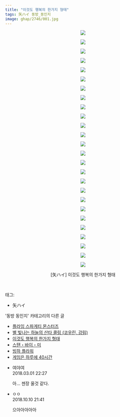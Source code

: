 ```yaml
---
title: "이것도 행복의 한가지 형태"
tags: 矢ハイ 동방_동인지
image: ghap/2746/001.jpg
---
```

<div class="article">
<p style="text-align: center; clear: none; float: none;"><img src="{{ site.nasurl }}/ghap/2746/001.jpg"/></p>
<p style="text-align: center; clear: none; float: none;"><img src="{{ site.nasurl }}/ghap/2746/002.jpg"/></p>
<p style="text-align: center; clear: none; float: none;"><img src="{{ site.nasurl }}/ghap/2746/003.jpg"/></p>
<p style="text-align: center; clear: none; float: none;"><img src="{{ site.nasurl }}/ghap/2746/004.jpg"/></p>
<p style="text-align: center; clear: none; float: none;"><img src="{{ site.nasurl }}/ghap/2746/005.jpg"/></p>
<p style="text-align: center; clear: none; float: none;"><img src="{{ site.nasurl }}/ghap/2746/006.jpg"/></p>
<p style="text-align: center; clear: none; float: none;"><img src="{{ site.nasurl }}/ghap/2746/007.jpg"/></p>
<p style="text-align: center; clear: none; float: none;"><img src="{{ site.nasurl }}/ghap/2746/008.jpg"/></p>
<p style="text-align: center; clear: none; float: none;"><img src="{{ site.nasurl }}/ghap/2746/009.jpg"/></p>
<p style="text-align: center; clear: none; float: none;"><img src="{{ site.nasurl }}/ghap/2746/010.jpg"/></p>
<p style="text-align: center; clear: none; float: none;"><img src="{{ site.nasurl }}/ghap/2746/011.jpg"/></p>
<p style="text-align: center; clear: none; float: none;"><img src="{{ site.nasurl }}/ghap/2746/012.jpg"/></p>
<p style="text-align: center; clear: none; float: none;"><img src="{{ site.nasurl }}/ghap/2746/013.jpg"/></p>
<p style="text-align: center; clear: none; float: none;"><img src="{{ site.nasurl }}/ghap/2746/014.jpg"/></p>
<p style="text-align: center; clear: none; float: none;"><img src="{{ site.nasurl }}/ghap/2746/015.jpg"/></p>
<p style="text-align: center; clear: none; float: none;"><img src="{{ site.nasurl }}/ghap/2746/016.jpg"/></p>
<p style="text-align: center; clear: none; float: none;"><img src="{{ site.nasurl }}/ghap/2746/017.jpg"/></p>
<p style="text-align: center; clear: none; float: none;"><img src="{{ site.nasurl }}/ghap/2746/018.jpg"/></p>
<p style="text-align: center; clear: none; float: none;"><img src="{{ site.nasurl }}/ghap/2746/019.jpg"/></p>
<p style="text-align: center; clear: none; float: none;"><img src="{{ site.nasurl }}/ghap/2746/020.jpg"/></p>
<p style="text-align: center; clear: none; float: none;"><img src="{{ site.nasurl }}/ghap/2746/021.jpg"/></p>
<p style="text-align: center; clear: none; float: none;"><img src="{{ site.nasurl }}/ghap/2746/022.jpg"/></p>
<p style="text-align: center; clear: none; float: none;"><img src="{{ site.nasurl }}/ghap/2746/023.jpg"/></p>
<p style="text-align: center; clear: none; float: none;"><img src="{{ site.nasurl }}/ghap/2746/024.jpg"/></p>
<p style="text-align: center; clear: none; float: none;"><img src="{{ site.nasurl }}/ghap/2746/025.jpg"/></p>
<p style="text-align: center; clear: none; float: none;"><img src="{{ site.nasurl }}/ghap/2746/026.jpg"/></p>
<p style="text-align: center; clear: none; float: none;">[矢ハイ] 이것도 행복의 한가지 형태</p>
<p><br/></p>
</div><div class="tagTrail">
<p>태그: </p>
<ul>
<li>矢ハイ</li>
</ul>
</div><div class="another">
<p>'동방 동인지' 카테고리의 다른 글</p>
<ul>
<li><a href="/2016-11-26-ghap_2748">플라잉 스파게티 몬스터즈</a></li>
<li><a href="/2016-11-26-ghap_2747">별 빛나는 하늘의 산타 콜링 (코우린, 강림)</a></li>
<li><a href="/2016-11-25-ghap_2746">이것도 행복의 한가지 형태</a></li>
<li><a href="/2016-11-25-ghap_2745">스탠・바이・미</a></li>
<li><a href="/2016-11-25-ghap_2744">빙하 플라워</a></li>
<li><a href="/2016-11-25-ghap_2743">게임은 하루에 40시간</a></li>
</ul>
</div><div class="cb_module cb_fluid">
<div class="cb_wrt cb_profile">
<div class="comment">
<ul>
<li class="cb_thumb_off" id="comment15210142">
<div class="cb_comment_area">
<div class="cb_info_area">
<div class="cb_section">
<span class="cb_nick_name">여야여</span>
</div>
<div class="cb_section">
<span class="cb_date">2018.03.01 22:27 </span>
</div>
</div>
<div class="cb_dsc_comment">
<p class="cb_dsc">
											아... 젠장 울것 같다.
										</p>
</div>
</div></li>
<li class="cb_thumb_off" id="comment15351376">
<div class="cb_comment_area">
<div class="cb_info_area">
<div class="cb_section">
<span class="cb_nick_name">ㅇㅇ</span>
</div>
<div class="cb_section">
<span class="cb_date">2018.10.10 21:41 </span>
</div>
</div>
<div class="cb_dsc_comment">
<p class="cb_dsc">
											으아아아아아
										</p>
</div>
</div></li>
</ul>
</div>
</div><!-- commentList close -->
</div>